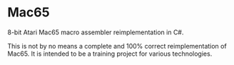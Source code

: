 # Mac65
8-bit Atari Mac65 macro assembler reimplementation in C#.

This is not by no means a complete and 100% correct reimplementation of Mac65. It is intended to be a training project for various technologies.
